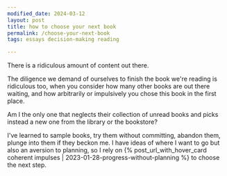 ```yaml
---
modified_date: 2024-03-12
layout: post
title: how to choose your next book
permalink: /choose-your-next-book
tags: essays decision-making reading

---
```


There is a ridiculous amount of content out there.
<!--more-->
The diligence we demand of ourselves to finish the book we're reading is ridiculous too, when you consider how many other books are out there waiting, and how arbitrarily or impulsively you chose this book in the first place.

Am I the only one that neglects their collection of unread books and picks instead a new one from the library or the bookstore?

I've learned to sample books, try them without committing, abandon them, plunge into them if they beckon me.
I have ideas of where I want to go but also an aversion to planning, so I rely on {% post_url_with_hover_card coherent impulses | 2023-01-28-progress-without-planning %} to choose the next step.